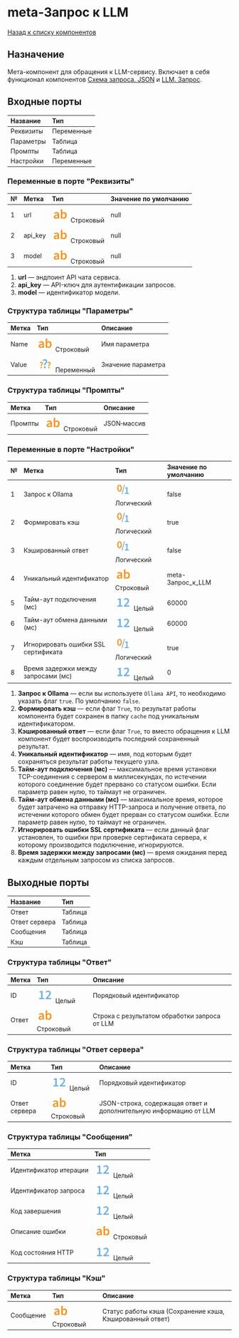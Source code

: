 # meta-Запрос к LLM

[Назад к списку компонентов](../README.md)

## Назначение

Мета-компонент для обращения к LLM-сервису. Включает в себя функционал компонентов [Схема запроса. JSON](./request-schema-json.md) и [LLM. Запрос](./llm-request.md).

## Входные порты

| Название  | Тип        |
| :-------- | :--------- |
| Реквизиты | Переменные |
| Параметры | Таблица    |
| Промпты   | Таблица    |
| Настройки | Переменные |

### Переменные в порте "Реквизиты"

| №   | Метка   | Тип                             | Значение по умолчанию |
| :-- | :------ | :------------------------------ | :-------------------- |
| 1   | url     | ![](./img/string.svg) Строковый | null                  |
| 2   | api_key | ![](./img/string.svg) Строковый | null                  |
| 3   | model   | ![](./img/string.svg) Строковый | null                  |

1. **url** — эндпоинт API чата сервиса.
2. **api_key** — API-ключ для аутентификации запросов.
3. **model** — идентификатор модели.

### Структура таблицы "Параметры"

| Метка | Тип                                 | Описание           |
| :---- | :---------------------------------- | :----------------- |
| Name  | ![](./img/string.svg) Строковый     | Имя параметра      |
| Value | ![](./img/undefined.svg) Переменный | Значение параметра |

### Структура таблицы "Промпты"

| Метка   | Тип                             | Описание               |
| :------ | :------------------------------ | :--------------------- |
| Промпты | ![](./img/string.svg) Строковый | JSON‑массив            |

### Переменные в порте "Настройки"

| №   | Метка                               | Тип                               | Значение по умолчанию |
| :-- | :---------------------------------- | :-------------------------------- | :-------------------- |
| 1   | Запрос к Ollama                     | ![](./img/logical.svg) Логический | false                 |
| 2   | Формировать кэш                     | ![](./img/logical.svg) Логический | true                  |
| 3   | Кэшированный ответ                  | ![](./img/logical.svg) Логический | false                 |
| 4   | Уникальный идентификатор            | ![](./img/string.svg) Строковый   | meta-Запрос_к_LLM     |
| 5   | Тайм-аут подключения (мс)           | ![](./img/integer.svg) Целый      | 60000                 |
| 6   | Тайм-аут обмена данными (мс)        | ![](./img/integer.svg) Целый      | 60000                 |
| 7   | Игнорировать ошибки SSL сертификата | ![](./img/logical.svg) Логический | true                  |
| 8   | Время задержки между запросами (мс) | ![](./img/integer.svg) Целый      | 0                     |

1. **Запрос к Ollama** — если вы используете `Ollama API`, то необходимо указать флаг `true`. По умолчанию `false`.
2. **Формировать кэш** — если флаг `True`, то результат работы компонента будет сохранен в папку `cache` под уникальным идентификатором.
3. **Кэшированный ответ** — если флаг `True`, то вместо обращения к LLM компонент будет воспроизводить последний сохраненный результат.
4. **Уникальный идентификатор** — имя, под которым будет сохраняться результат работы текущего узла.
5. **Тайм-аут подключения (мс)** — максимальное время установки TCP-соединения с сервером в миллисекундах, по истечении которого соединение будет прервано со статусом ошибки. Если параметр равен нулю, то таймаут не ограничен.
6. **Тайм-аут обмена данными (мс)** — максимальное время, которое будет затрачено на отправку HTTP-запроса и получение ответа, по истечении которого обмен будет прерван со статусом ошибки. Если параметр равен нулю, то таймаут не ограничен.
7. **Игнорировать ошибки SSL сертификата** — если данный флаг установлен, то ошибки при проверке сертификата сервера, к которому производится подключение, игнорируются.
8. **Время задержки между запросами (мс)** — время ожидания перед каждым отдельным запросом из списка запросов.

## Выходные порты

| Название      | Тип     |
| :------------ | :------ |
| Ответ         | Таблица |
| Ответ сервера | Таблица |
| Сообщения     | Таблица |
| Кэш           | Таблица |

### Структура таблицы "Ответ"

| Метка | Тип                             | Описание                                     |
| :---- | :------------------------------ | :------------------------------------------- |
| ID    | ![](./img/integer.svg) Целый    | Порядковый идентификатор                     |
| Ответ | ![](./img/string.svg) Строковый | Строка с результатом обработки запроса от LLM|

### Структура таблицы "Ответ сервера"

| Метка         | Тип                             | Описание                                                        |
| :------------ | :------------------------------ | :---------------------------------------------------------------|
| ID            | ![](./img/integer.svg) Целый    | Порядковый идентификатор                                        |
| Ответ сервера | ![](./img/string.svg) Строковый | JSON-строка, содержащая ответ и дополнительную информацию от LLM|

### Структура таблицы "Сообщения"

| Метка                  | Тип                             |
| :--------------------- | :------------------------------ |
| Идентификатор итерации | ![](./img/integer.svg) Целый    |
| Идентификатор запроса  | ![](./img/integer.svg) Целый    |
| Код завершения         | ![](./img/integer.svg) Целый    |
| Описание ошибки        | ![](./img/string.svg) Строковый |
| Код состояния HTTP     | ![](./img/integer.svg) Целый    |

### Структура таблицы "Кэш"

| Метка     | Тип                             | Описание                                                |
| :-------- | :------------------------------ | :------------------------------------------------------ |
| Сообщение | ![](./img/string.svg) Строковый | Статус работы кэша (Сохранение кэша, Кэшированный ответ)|
